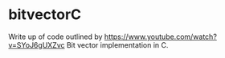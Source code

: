 # bitvectorC

Write up of code outlined by https://www.youtube.com/watch?v=SYoJ6gUXZvc
Bit vector implementation in C.

